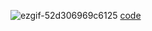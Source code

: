 ![ezgif-52d306969c6125](https://github.com/user-attachments/assets/21fb4c28-54b4-46ab-a7c8-dcbd87435264)
[code](https://github.com/huseyinsr/M4prog/blob/huseyin/My%20project%20(6)/Assets/scripts/PlayerScore.cs)
